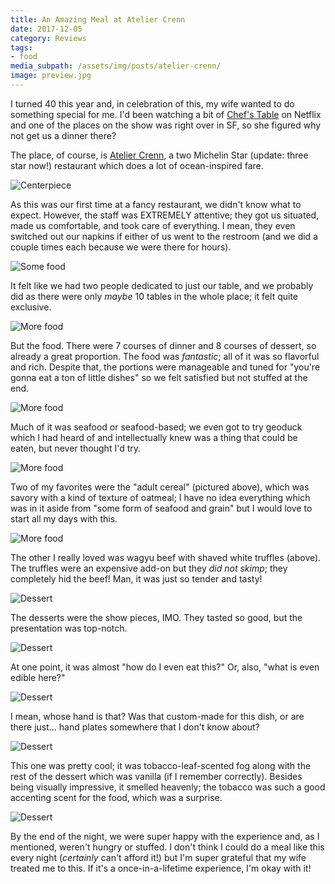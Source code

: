 ```yaml
---
title: An Amazing Meal at Atelier Crenn
date: 2017-12-05
category: Reviews
tags:
- food
media_subpath: /assets/img/posts/atelier-crenn/
image: preview.jpg
---
```


I turned 40 this year and, in celebration of this, my wife wanted to do something special for me. I'd been watching a bit of [Chef's Table](https://www.imdb.com/title/tt4295140/) on Netflix and one of the places on the show was right over in SF, so she figured why not get us a dinner there?

The place, of course, is [Atelier Crenn](https://www.ateliercrenn.com/), a two Michelin Star (update: three star now!) restaurant which does a lot of ocean-inspired fare. 

![Centerpiece](centerpiece.jpg)

As this was our first time at a fancy restaurant, we didn't know what to expect. However, the staff was EXTREMELY attentive; they got us situated, made us comfortable, and took care of everything. I mean, they even switched out our napkins if either of us went to the restroom (and we did a couple times each because we were there for hours).

![Some food](dish_1.jpg)

It felt like we had two people dedicated to just our table, and we probably did as there were only _maybe_ 10 tables in the whole place; it felt quite exclusive.

![More food](dish_2.jpg)

But the food. There were 7 courses of dinner and 8 courses of dessert, so already a great proportion. The food was _fantastic_; all of it was so flavorful and rich. Despite that, the portions were manageable and tuned for "you're gonna eat a ton of little dishes" so we felt satisfied but not stuffed at the end.

![More food](dish_4.jpg)

Much of it was seafood or seafood-based; we even got to try geoduck which I had heard of and intellectually knew was a thing that could be eaten, but never thought I'd try.

![More food](dish_3.jpg)

Two of my favorites were the "adult cereal" (pictured above), which was savory with a kind of texture of oatmeal; I have no idea everything which was in it aside from "some form of seafood and grain" but I would love to start all my days with this. 

![More food](dish_5.jpg)

The other I really loved was wagyu beef with shaved white truffles (above). The truffles were an expensive add-on but they _did not skimp_; they completely hid the beef! Man, it was just so tender and tasty!

![Dessert](dessert_1.jpg)

The desserts were the show pieces, IMO. They tasted so good, but the presentation was top-notch.

![Dessert](dessert_2.jpg)

At one point, it was almost "how do I even eat this?" Or, also, "what is even edible here?" 

![Dessert](dessert_3.jpg)

I mean, whose hand is that? Was that custom-made for this dish, or are there just... hand plates somewhere that I don't know about?

![Dessert](fog_dessert.gif)

This one was pretty cool; it was tobacco-leaf-scented fog along with the rest of the dessert which was vanilla (if I remember correctly). Besides being visually impressive, it smelled heavenly; the tobacco was such a good accenting scent for the food, which was a surprise.

![Dessert](dessert_4.jpg)

By the end of the night, we were super happy with the experience and, as I mentioned, weren't hungry or stuffed. I don't think I could do a meal like this every night (_certainly_ can't afford it!) but I'm super grateful that my wife treated me to this. If it's a once-in-a-lifetime experience, I'm okay with it!